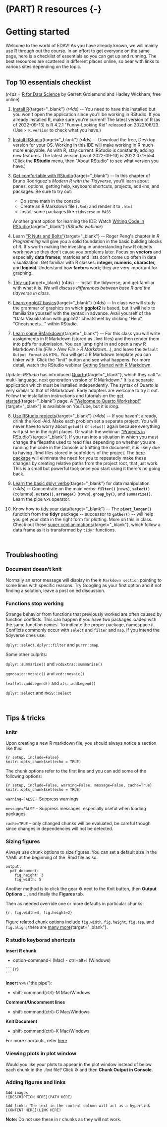 # (PART) R resources {-}

# Getting started

Welcome to the world of EDAV! As you have already known, we will mainly use R through out the course. In an effort to get everyone on the same page, here is a checklist of essentials so you can get up and running. The best resources are scattered in different places online, so bear with links to various sites depending on the topic.

## Top 10 essentials checklist

(*r4ds* = [R for Data Science](https://r4ds.had.co.nz/) by Garrett Grolemund and Hadley Wickham, free online)




1. [Install R](https://r4ds.had.co.nz/introduction.html#r){target="_blank"} (*r4ds*) -- You need to have this installed but you won't open the application since you'll be working in RStudio. If you already installed R, make sure you're current! The latest version of R (as of 2022-09-13) is R 4.2.1 "Funny-Looking Kid" released on 2022/06/23. (Use `> R.version` to check what you have.)

2. [Install RStudio](https://r4ds.had.co.nz/introduction.html#rstudio){target="_blank"} (*r4ds*) -- Download the free, Desktop version for your OS. Working in this IDE will make working in R much more enjoyable. As with R, stay current. RStudio is constantly adding new features. The latest version (as of 2022-09-13) is 2022.07.1+554. (Click the **RStudio** menu, then "About RStudio" to see what version you have.)

3. [Get comfortable with RStudio](https://b-rodrigues.github.io/modern_R/getting-to-know-rstudio.html){target="_blank"} -- In this chapter of Bruno Rodriguez's *Modern R with the Tidyverse*, you'll learn about panes, options, getting help, keyboard shortcuts, projects, add-ins, and packages. Be sure to try out:

    - Do some math in the console
    - Create an R Markdown file (`.Rmd`) and render it to `.html`
    - Install some packages like `tidyverse` or `MASS`

    Another great option for learning the IDE: Watch [Writing Code in RStudio](https://rstudio.com/resources/webinars/programming-part-1-writing-code-in-rstudio/){target="_blank"} (*RStudio webinar*)

4. Learn ["R Nuts and Bolts"](https://bookdown.org/rdpeng/rprogdatascience/r-nuts-and-bolts.html){target="_blank"} -- Roger Peng's chapter in *R Programming* will give you a solid foundation in the basic building blocks of R. It's worth making the investing in understanding how R objects work now so they don't cause you problems later. Focus on **vectors** and especially **data frames**; matrices and lists don't come up often in data visualization.  Get familiar with R classes: **integer, numeric, character,** and **logical**. Understand how **factors** work; they are very important for graphing.

5. [Tidy up](https://r4ds.had.co.nz/introduction.html#the-tidyverse){target=_blank} (*r4ds*) -- Install the tidyverse, and get familiar with what it is. *We will discuss differences between base R and the tidyverse in class.*

6. [Learn ggplot2 basics](https://r4ds.had.co.nz/data-visualisation.html){target="_blank"} (*r4ds*) -- In class we will study the grammar of graphics on which **ggplot2** is based, but it will help to familiarize yourself with the syntax in advance. Avail yourself of the "Data Visualization with ggplot2" cheatsheet by clicking "Help" "Cheatsheets..." within RStudio.

7. [Learn some RMarkdown](https://rmarkdown.rstudio.com/articles_intro.html){target="_blank"} -- For this class you will write assignments in R Markdown (stored as `.Rmd` files) and then render them into pdfs for submission. You can jump right in and open a new R Markdown file (*File > New File > R Markdown...*), and leave the `Default Output Format` as `HTML`. You will get a R Markdown template you can tinker with. Click the "knit" button and see what happens. For more detail, watch the RStudio webinar [Getting Started with R Markdown](https://resources.rstudio.com/the-essentials-of-data-science/getting-started-with-r-markdown-60-02).

Update: *RStudio* has introduced [Quarto](https://quarto.org/docs/computations/r.html){target="_blank"}, which they call "a multi-language, next generation version of R Markdown." It is a separate application which must be installed independently. The syntax of Quarto is very similar to that of RMarkdown. Early adopters are welcome to try it out. Follow the installation instructions and tutorials on the [get started](https://quarto.org/docs/get-started/){target="_blank"} page. A ["Welcome to Quarto Workshop!"](https://www.youtube.com/watch?v=yvi5uXQMvu4){target="_blank"} is available on YouTube, but it is *long*.

8. [Use RStudio projects](https://r4ds.had.co.nz/workflow-projects.html){target="_blank"} (*r4ds*) -- If you haven't already, drink the Kool-Aid. Make each problem set a separate project. You will never have to worry about `getwd()` or `setwd()` again because everything will just be in the right places. Or watch the webinar: ["Projects in RStudio"](https://resources.rstudio.com/wistia-rstudio-essentials-2/rstudioessentialsmanagingpart1-2){target="_blank"}. If you run into a situation in which you must change the filepaths used to read files depending on whether you are running the code in the Console or knitting the document, it is likely due to having .Rmd files stored in subfolders of the project. The [here package](https://here.r-lib.org/) will eliminate the need for you to repeatedly make these changes by creating relative paths from the project root, that just work. This is a small but powerful tool; once you start using it there's no going back.

9. [Learn the basic dplyr verbs](https://r4ds.had.co.nz/transform.html){target="_blank"} for data manipulation (*r4ds*) -- Concentrate on the main verbs: **`filter()`** (rows), **`select()`** (columns), **`mutate()`**, **`arrange()`** (rows), **`group_by()`**, and **`summarize()`**. Learn the pipe **`%>%`** operator.

10. Know how to [tidy your data](https://r4ds.had.co.nz/tidy-data.html){target="_blank"} -- The **`pivot_longer()`** function from the **tidyr** package -- successor to **`gather()`** -- will help you get your data in the right form for plotting.  More on this in class. Check out these [super cool animations](https://github.com/gadenbuie/tidyexplain){target="_blank"}, which follow a data frame as it is transformed by `tidyr` functions.

<br>

## Troubleshooting

### Document doesn’t knit

Normally an error message will display in the `R Markdown section` pointing to some lines with specific reasons. Try Googling as your first option and if not finding a solution, leave a post on ed discussion.

### Functions stop working

Strange behavior from functions that previously worked are often caused by function conflicts. This can happen if you have two packages loaded with the same function names. To indicate the proper package, namespace it. Conflicts commonly occur with `select` and `filter` and `map`. If you intend the tidyverse ones use:

`dplyr::select`, `dplyr::filter` and `purrr::map`.

Some other culprits:

`dplyr::summarise()` and `vcdExtra::summarise()`

`ggmosaic::mosaic()` and `vcd::mosaic()`

`leaflet::addLegend()` and `xts::addLegend()`

`dplyr::select` and `MASS::select`

<br>

## Tips & tricks

### knitr

Upon creating a new R markdown file, you should always notice a section like this:

```
{r setup, include=False}
knitr::opts_chunk$set(echo = TRUE)
```

The chunk options refer to the first line and you can add some of the following options:

```
{r setup, include=False, warning=False, message=False, cache=True}
knitr::opts_chunk$set(echo = TRUE)
```
`warning=FALSE` - Suppress warnings

`message=FALSE` – Suppress messages, especially useful when loading packages

`cache=TRUE` – only changed chunks will be evaluated, be careful though since changes in dependencies will not be detected.

### Sizing figures

Always use chunk options to size figures.  You can set a default size in the YAML at the beginning of the .Rmd file as so:

```
output:
  pdf_document:
    fig_height: 3
    fig_width: 5
```

Another method is to click the gear ⚙️ next to the Knit button, then  **Output Options...**, and finally the **Figures** tab.

Then as needed override one or more defaults in particular chunks:

`{r, fig.width=4, fig.height=2}`


Figure related chunk options include `fig.width`, `fig.height`, `fig.asp`, and `fig.align`; there are [many more](https://yihui.name/knitr/options/#plots){target="_blank"}.

### R studio keyborad shortcuts

**Insert R chunk**
- option-command-i  (Mac) - ctrl+alt+I  (Windows)


````
```{r}
```
````

**Insert `%>%`**   ("the pipe"):

- shift-command(ctrl)-M  Mac/Windows

**Comment/Uncomment lines**

- shift-command(ctrl)-C Mac/Windows

**Knit Document**

- shift-command(ctrl)-K  Mac/Windows

For more shortcuts, refer [here](https://support.rstudio.com/hc/en-us/articles/200711853-Keyboard-Shortcuts-in-the-RStudio-IDE)

### Viewing plots in plot window

Would you like your plots to appear in the plot window instead of below each chunk in the `.Rmd` file? Click ⚙️ and then  <i class="fas fa-check"></i> **Chunk Output in Console**.

### Adding figures and links

```
Add images
![DESCRIPTION HERE](PATH HERE)

Add links: The text in the content column will act as a hyperlink
[CONTENT HERE](LINK HERE)   
```

**Note:** Do not use these in r chunks as they will not work.


